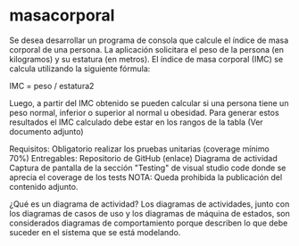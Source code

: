 # masacorporal
Se desea desarrollar un programa de consola que calcule el índice de masa corporal de una persona. La aplicación solicitara el peso de la persona (en kilogramos) y su estatura (en metros). El índice de masa corporal (IMC) se calcula utilizando la siguiente fórmula:

IMC = peso / estatura2

Luego, a partir del IMC obtenido se pueden calcular si una persona tiene un peso normal, inferior o superior al normal u obesidad. Para generar estos resultados el IMC calculado debe estar en los rangos de la tabla (Ver documento adjunto)

Requisitos:
Obligatorio realizar los pruebas unitarias (coverage mínimo 70%)
Entregables:
Repositorio de GitHub (enlace)
Diagrama de actividad
Captura de pantalla de la sección "Testing" de visual studio code donde se aprecia el coverage de los tests
NOTA: Queda prohibida la publicación del contenido adjunto.

¿Qué es un diagrama de actividad?
Los diagramas de actividades, junto con los diagramas de casos de uso y los diagramas de máquina de estados, son considerados diagramas de comportamiento porque describen lo que debe suceder en el sistema que se está modelando.